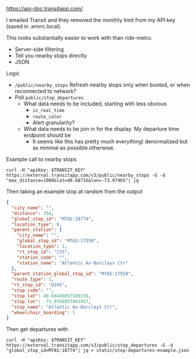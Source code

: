 https://api-doc.transitapp.com/

I emailed Transit and they removed the monthly limit from my API key (saved in .envrc.local).

This looks substantially easier to work with than ride-metro.
- Server-side filtering
- Tell you nearby stops directly
- JSON

Logic

- `/public/nearby_stops` Refresh nearby stops only when booted, or when reconnected to network?
- Poll `public/stop_departures`
  - What data needs to be included, starting with less obvious
    - `is_real_time`
    - `route_color`
    - Alert granularity?
  - What data needs to be join in for the display. My departure time endpoint should be
    - It seems like this has pretty much everything!
  denormalized but as minimal as possible otherwise.


Example call to nearby stops

```
curl -H "apiKey: $TRANSIT_KEY" https://external.transitapp.com/v3/public/nearby_stops -G -d "max_distance=1000&lat=40.68716&lon=-73.97465"| jq
```

Then taking an example stop at random from the output
```json
{
  "city_name": "",
  "distance": 354,
  "global_stop_id": "MTAS:18774",
  "location_type": 0,
  "parent_station": {
    "city_name": "",
    "global_stop_id": "MTAS:17558",
    "location_type": 1,
    "rt_stop_id": "235",
    "station_code": "",
    "station_name": "Atlantic Av-Barclays Ctr"
  },
  "parent_station_global_stop_id": "MTAS:17558",
  "route_type": 1,
  "rt_stop_id": "D24S",
  "stop_code": "",
  "stop_lat": 40.68446057580319,
  "stop_lon": -73.9768857083957,
  "stop_name": "Atlantic Av-Barclays Ctr",
  "wheelchair_boarding": 1
}
```

Then get departures with 
```
curl -H "apiKey: $TRANSIT_KEY" https://external.transitapp.com/v3/public/stop_departures -G -d "global_stop_id=MTAS:18774"| jq > static/stop-departures-example.json
```
